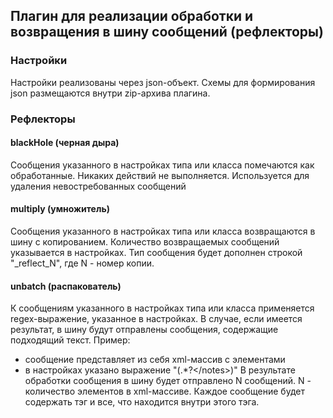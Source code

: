 ## Плагин для реализации обработки и возвращения в шину сообщений (рефлекторы)

### Настройки
Настройки реализованы через json-объект. Схемы для формирования json размещаются внутри zip-архива плагина.

### Рефлекторы
#### blackHole (черная дыра)
Сообщения указанного в настройках типа или класса помечаются как обработанные. Никаких действий не выполняется.
Используется для удаления невостребованных сообщений

#### multiply (умножитель)
Сообщения указанного в настройках типа или класса возвращаются в шину с копированием. Количество возвращаемых сообщений указывается в настройках. Тип сообщения будет дополнен строкой "_reflect_N", где N - номер копии.

#### unbatch (распакователь)
К сообщениям указанного в настройках типа или класса применяется regex-выражение, указанное в настройках. В случае, если имеется результат, в шину будут отправлены сообщения, содержащие подходящий текст.
Пример:
- сообщение представляет из себя xml-массив с элементами <notes>
- в настройках указано выражение "(<notes>.*?<\/notes>)"
В результате обработки сообщения в шину будет отправлено N сообщений. N - количество элементов в xml-массиве. Каждое сообщение будет содержать тэг <notes> и все, что находится внутри этого тэга.